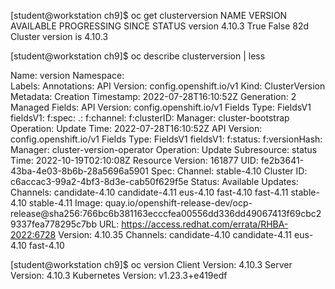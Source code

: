 [student@workstation ch9]$ oc get clusterversion
NAME      VERSION   AVAILABLE   PROGRESSING   SINCE   STATUS
version   4.10.3    True        False         82d     Cluster version is 4.10.3

[student@workstation ch9]$ oc describe clusterversion | less


Name:         version
Namespace:    
Labels:       <none>
Annotations:  <none>
API Version:  config.openshift.io/v1
Kind:         ClusterVersion
Metadata:
  Creation Timestamp:  2022-07-28T16:10:52Z
  Generation:          2
  Managed Fields:
    API Version:  config.openshift.io/v1
    Fields Type:  FieldsV1
    fieldsV1:
      f:spec:
        .:
        f:channel:
        f:clusterID:
    Manager:      cluster-bootstrap
    Operation:    Update
    Time:         2022-07-28T16:10:52Z
    API Version:  config.openshift.io/v1
    Fields Type:  FieldsV1
    fieldsV1:
      f:status:
      f:versionHash:
    Manager:         cluster-version-operator
    Operation:       Update
    Subresource:     status
    Time:            2022-10-19T02:10:08Z
  Resource Version:  161877
  UID:               fe2b3641-43ba-4e03-8b6b-28a5696a5901
Spec:
  Channel:     stable-4.10
  Cluster ID:  c6accac3-99a2-4bf3-8d3e-cab50f629f5e
Status:
  Available Updates:
    Channels:
      candidate-4.10
      candidate-4.11
      eus-4.10
      fast-4.10
      fast-4.11
      stable-4.10
      stable-4.11
    Image:    quay.io/openshift-release-dev/ocp-release@sha256:766bc6b381163ecccfea00556dd336dd49067413f69cbc29337fea778295c7bb
    URL:      https://access.redhat.com/errata/RHBA-2022:6728
    Version:  4.10.35
    Channels:
      candidate-4.10
      candidate-4.11
      eus-4.10
      fast-4.10



[student@workstation ch9]$ oc version
Client Version: 4.10.3
Server Version: 4.10.3
Kubernetes Version: v1.23.3+e419edf




